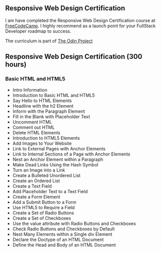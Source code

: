 ## Responsive Web Design Certification

I am have completed the Responsive Web Design Certification course at [FreeCodeCamp](https://www.freecodecamp.org/learn). I highly recommend as a launch point for your FullStack Developer roadmap to success.

The curriculum is part of [The Odin Project](https://www.theodinproject.com/)

## Responsive Web Design Certification (300 hours)

### Basic HTML and HTML5

+ Intro Information
+ Introduction to Basic HTML and HTML5
+ Say Hello to HTML Elements
+ Headline with the h2 Element
+ Inform with the Paragraph Element
+ Fill in the Blank with Placeholder Text
+ Uncomment HTML
+ Comment out HTML
+ Delete HTML Elements
+ Introduction to HTML5 Elements
+ Add Images to Your Website
+ Link to External Pages with Anchor Elements
+ Link to Internal Sections of a Page with Anchor Elements
+ Nest an Anchor Element within a Paragraph
+ Make Dead Links Using the Hash Symbol
+ Turn an Image into a Link
+ Create a Bulleted Unordered List
+ Create an Ordered List
+ Create a Text Field
+ Add Placeholder Text to a Text Field
+ Create a Form Element
+ Add a Submit Button to a Form
+ Use HTML5 to Require a Field
+ Create a Set of Radio Buttons
+ Create a Set of Checkboxes
+ Use the value attribute with Radio Buttons and Checkboxes
+ Check Radio Buttons and Checkboxes by Default
+ Nest Many Elements within a Single div Element
+ Declare the Doctype of an HTML Document
+ Define the Head and Body of an HTML Document
